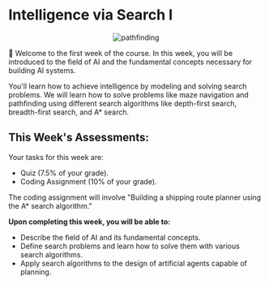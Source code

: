 # Intelligence via Search I

<p align="center">
  <img src="../../images/path-finding-img.png" alt="pathfinding" />
</p>
👋 Welcome to the first week of the course. In this week, you will be introduced to the field of AI and the fundamental concepts necessary for building AI systems.

You'll learn how to achieve intelligence by modeling and solving search problems. We will learn how to solve problems like maze navigation and pathfinding using different search algorithms like depth-first search, breadth-first search, and A\* search.

## This Week's Assessments:

Your tasks for this week are:

- Quiz (7.5% of your grade).
- Coding Assignment (10% of your grade).

The coding assignment will involve "Building a shipping route planner using the A\* search algorithm."

**Upon completing this week, you will be able to:**

- Describe the field of AI and its fundamental concepts.
- Define search problems and learn how to solve them with various search algorithms.
- Apply search algorithms to the design of artificial agents capable of planning.
